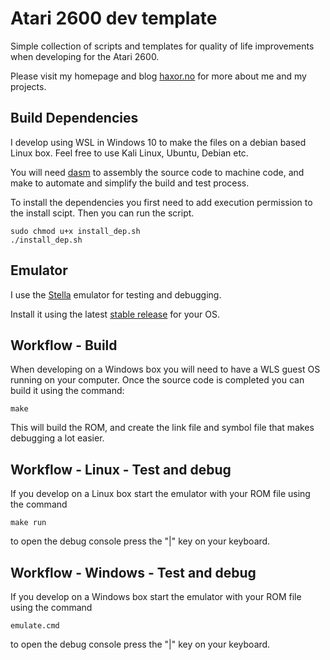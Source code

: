 # Atari 2600 dev template #
Simple collection of scripts and templates for quality of life improvements when developing for the Atari 2600.

Please visit my homepage and blog [haxor.no](https://www.haxor.no/) for more about me and my projects.

## Build Dependencies ##
I develop using WSL in Windows 10 to make the files on a debian based Linux box. Feel free to use Kali Linux, Ubuntu, Debian etc.

You will need [dasm](https://dasm-assembler.github.io/) to assembly the source code to machine code, and make to automate and simplify the build and test process.

To install the dependencies you first need to add execution permission to the install scipt. Then you can run the script.
```
sudo chmod u+x install_dep.sh
./install_dep.sh
```

## Emulator ##
I use the [Stella](https://stella-emu.github.io/) emulator for testing and debugging.

Install it using the latest [stable release](https://stella-emu.github.io/downloads.html) for your OS.

## Workflow - Build ##
When developing on a Windows box you will need to have a WLS guest OS running on your computer. Once the source code is completed you can build it using the command:

```
make
```

This will build the ROM, and create the link file and symbol file that makes debugging a lot easier.

## Workflow - Linux - Test and debug ##
If you develop on a Linux box start the emulator with your ROM file using the command

```
make run
```

to open the debug console press the "|" key on your keyboard.

## Workflow - Windows - Test and debug ##
If you develop on a Windows box start the emulator with your ROM file using the command

```
emulate.cmd
```

to open the debug console press the "|" key on your keyboard.


